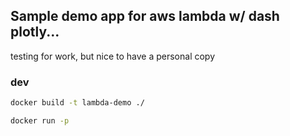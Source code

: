 ## Sample demo app for aws lambda w/ dash plotly...

testing for work, but nice to have a personal copy

### dev

```bash
docker build -t lambda-demo ./

docker run -p
```
